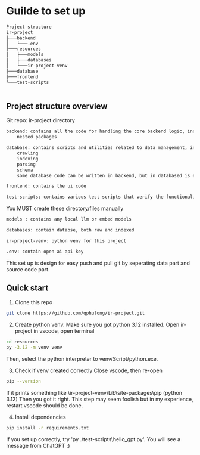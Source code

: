 # Guilde to set up 
```bash
Project structure
ir-project
├───backend
│   └───.env
├───resources
│   ├───models
│   ├───databases
│   └───ir-project-venv
├───database
├───frontend
└───test-scripts



```
## Project structure overview

Git repo: ir-project directory
```bash
backend: contains all the code for handling the core backend logic, include:
    nested packages

database: contains scripts and utilities related to data management, include:
    crawling
    indexing
    parsing
    schema
    some database code can be written in backend, but in databased is encourage

frontend: contains the ui code

test-scripts: contains various test scripts that verify the functionality of different parts of the project
```
You MUST create these directory/files manually
```bash
models : contains any local llm or embed models

databases: contain databse, both raw and indexed

ir-project-venv: python venv for this project

.env: contain open ai api key
```

This set up is design for easy push and pull git by seperating data part and source code part.

## Quick start

1. Clone this repo
```bash
git clone https://github.com/qphulong/ir-project.git
```
2. Create python venv. Make sure you got python 3.12 installed.
Open ir-project in vscode, open terminal
```bash
cd resources
py -3.12 -m venv venv
``` 
Then, select the python interpreter to venv/Script/python.exe.

3. Check if venv created correctly 
Close vscode, then re-open
```bash
pip --version
```
If it prints something like \ir-project-venv\Lib\site-packages\pip (python 3.12)
Then you got it right.
This step may seem foolish but in my experience, restart vscode should be done.

4. Install dependencies
```bash
pip install -r requirements.txt
```

If you set up correctly, try 'py .\test-scripts\hello_gpt.py'. You will see a message from ChatGPT :)